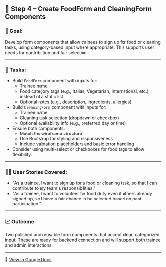## 🧩 Step 4 – Create FoodForm and CleaningForm Components

### 🎯 Goal:

Develop form components that allow trainees to sign up for food or cleaning tasks, using category-based input where appropriate. This supports user needs for contribution and fair selection.

---

### 📌 Tasks:

- Build `FoodForm` component with inputs for:
  - Trainee name
  - Food category tags (e.g., Italian, Vegetarian, International, etc.) instead of a static list
  - Optional notes (e.g., description, ingredients, allergies)
- Build `CleaningForm` component with inputs for:
  - Trainee name
  - Cleaning task selection (dropdown or checkbox)
  - Optional availability info (e.g., preferred day or time)
- Ensure both components:
  - Match the wireframe structure
  - Use Bootstrap for styling and responsiveness
  - Include validation placeholders and basic error handling
- Consider using multi-select or checkboxes for food tags to allow flexibility.

---

### 🧑‍💻 User Stories Covered:

- "As a trainee, I want to sign up for a food or cleaning task, so that I can contribute to my team's responsibilities."
- "As a trainee, I want to volunteer for food duty even if others already signed up, so I have a fair chance to be selected based on past participation."

---

### 📈 Outcome:

Two polished and reusable form components that accept clear, categorized input. These are ready for backend connection and will support both trainee and admin interactions.

---

📝 [View in Google Docs](https://docs.google.com/document/d/14TXzBHyvZuBE0ymOA6RILsjBiXCOXAykPXdAZJPtGk8/edit?usp=sharing)
